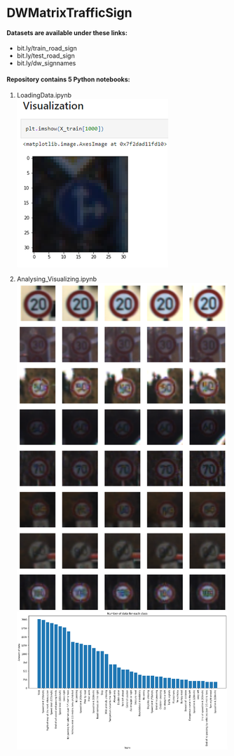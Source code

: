 # DWMatrixTrafficSign

#### Datasets are available under these links:
- bit.ly/train_road_sign
- bit.ly/test_road_sign
- bit.ly/dw_signnames

#### Repository contains 5 Python notebooks:

1. LoadingData.ipynb
<br>![alt text](https://github.com//Goldas99/DWMatrixTrafficSign/blob/main/images/DWMatrixTrafficSignLoadingData.png?raw=true)

1. Analysing_Visualizing.ipynb
<br>![alt text](https://github.com//Goldas99/DWMatrixTrafficSign/blob/main/images/Sign_Visualization.png?raw=true)
<br>![alt text](https://github.com//Goldas99/DWMatrixTrafficSign/blob/main/images/BarPlot.png?raw=true)
